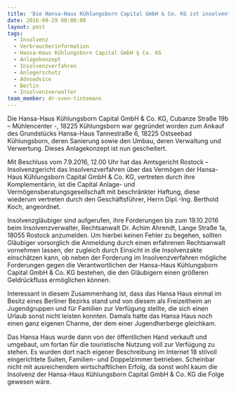 ```yaml
---
title: 'Die Hansa-Haus Kühlungsborn Capital GmbH & Co. KG ist insolvent!'
date: 2016-09-29 00:00:00
layout: post
tags:
  - Insolvenz
  - Verbraucherinformation
  - Hansa-Haus Kühlungsborn Capital GmbH § Co. KG
  - Anlagekonzept
  - Insolvenzverfahren
  - Anlegerschutz
  - Advoadvice
  - Berlin
  - Insolvenzverwalter
team_member: dr-sven-tintemann
---
```



Die Hansa-Haus Kühlungsborn Capital GmbH & Co. KG, Cubanze Straße 19b – Mühlencenter -, 18225 Kühlungsborn war gegründet worden zum Ankauf des Grundstücks Hansa-Haus Tannestraße 6, 18225 Ostseebad Kühlungsborn, deren Sanierung sowie den Umbau, deren Verwaltung und Verwertung. Dieses Anlagekonzept ist nun gescheitert.

Mit Beschluss vom 7.9.2016, 12.00 Uhr hat das Amtsgericht Rostock – Insolvenzgericht das Insolvenzverfahren über das Vermögen der Hansa-Haus Kühlungsborn Capital GmbH & Co. KG, vertreten durch ihre Komplementärin, ist die Capital Anlage- und Vermögensberatungsgesellschaft mit beschränkter Haftung, diese wiederum vertreten durch den Geschäftsführer, Herrn Dipl.-Ing. Berthold Koch, angeordnet.

Insolvenzgläubiger sind aufgerufen, ihre Forderungen bis zum 19.10.2016 beim Insolvenzverwalter, Rechtsanwalt Dr. Achim Ahrendt, Lange Straße 1a, 18055 Rostock anzumelden. Um hierbei keinen Fehler zu begehen, sollten Gläubiger vorsorglich die Anmeldung durch einen erfahrenen Rechtsanwalt vornehmen lassen, der zugleich durch Einsicht in die Insolvenzakte einschätzen kann, ob neben der Forderung im Insolvenzverfahren mögliche Forderungen gegen die Verantwortlichen der Hansa-Haus Kühlungsborn Capital GmbH & Co. KG bestehen, die den Gläubigern einen größeren Geldrückfluss ermöglichen können.

Interessant in diesem Zusammenhang ist, dass das Hansa Haus einmal im Besitz eines Berliner Bezirks stand und von diesem als Freizeitheim an Jugendgruppen und für Familien zur Verfügung stellte, die sich einen Urlaub sonst nicht leisten konnten. Damals hatte das Hansa Haus noch einen ganz eigenen Charme, der dem einer Jugendherberge gleichkam.

Das Hansa Haus wurde dann von der öffentlichen Hand verkauft und umgebaut, um fortan für die touristische Nutzung voll zur Verfügung zu stehen. Es wurden dort nach eigener Beschreibung im Internet 18 stilvoll eingerichtete Suiten, Familien- und Doppelzimmer betrieben. Scheinbar nicht mit ausreichendem wirtschaftlichen Erfolg, da sonst wohl kaum die Insolvenz der Hansa-Haus Kühlungsborn Capital GmbH & Co. KG die Folge gewesen wäre.